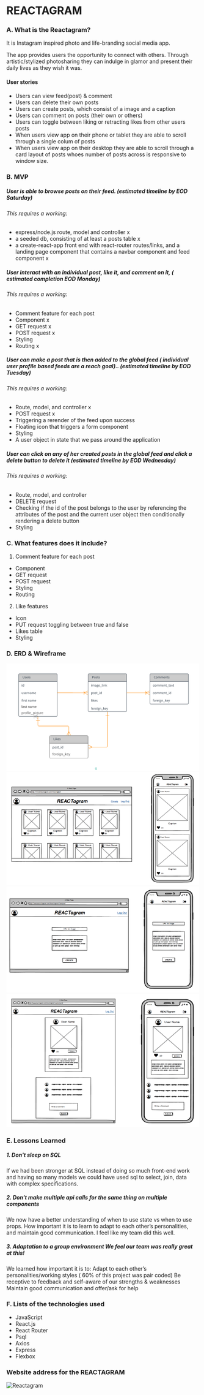 # REACTAGRAM

### A. What is the Reactagram? 

It is Instagram inspired photo and life-branding social media app. 

The app provides users the opportunity to connect with others.
Through artistic/stylized photosharing they can indulge in glamor and present their daily lives as they wish it was. 

#### User stories 

- Users can view feed(post) & comment 
- Users can delete their own posts 
- Users can create posts, which consist of a image and a caption 
- Users can comment on posts (their own or others)
- Users can toggle between liking or retracting likes from other users posts 
- When users view app on their phone or tablet they are able to scroll through a single colum of posts 
- When users view app on their desktop they are able to scroll through a card layout of posts whoes number of posts across is responsive to window size. 


### B. MVP 

##### User is able to  browse posts on their feed. (estimated timeline by EOD Saturday)

###### This requires a working: 
- express/node.js  route, model and controller x
- a seeded db, consisting of at least a posts table x
- a create-react-app  front end with react-router routes/links, and a landing page component that contains a navbar component and feed component x

##### User interact with an individual post, like  it, and comment on it, ( estimated completion EOD Monday)

###### This requires a working: 
- Comment feature  for each post
- Component x
- GET request x
- POST request x
- Styling 
- Routing x

##### User can make a post  that is then added to the global feed ( individual user profile based feeds are a reach goal).. (estimated timeline by EOD Tuesday)

###### This requires a working: 
- Route, model, and controller x
- POST request x
- Triggering a rerender of the feed upon success
- Floating icon  that triggers a form component
- Styling
- A user object in state that we pass around the application

##### User can click on any  of her created posts in the  global feed and click a delete button to delete it  (estimated timeline by EOD Wednesday)

###### This requires a working: 
- Route, model, and controller
- DELETE  request
- Checking  if the id of the post  belongs to the user by referencing the  attributes of the post and the current user object then conditionally rendering a delete button 
- Styling


### C. What features does it include? 

1. Comment feature for each post 
- Component 
- GET request 
- POST request 
- Styling 
- Routing 


2. Like features 
- Icon 
- PUT request toggling between true and false 
- Likes table 
- Styling 


### D. ERD & Wireframe 

![ERD](./client/src/images/erd.png)
![Landing Page](./client/src/images/LandingPage.png)
![Create Post Page](./client/src/images/createPost.png)
![Comment Page](./client/src/images/comment.png)


### E. Lessons Learned

##### 1. Don't sleep on SQL
If we had been stronger at SQL instead of doing so much front-end work and having so many models we could have used sql to select, join,  data with complex specifications.

##### 2. Don't make multiple api calls for the same thing on multiple components
We now have a  better understanding of when to use state vs  when to use props. 
How important it is to learn to adapt to each other’s personalities, and maintain good communication. I feel like my team did this well.

##### 3. Adaptation to a group environment *We feel our team was really great at this!*
We learned how important it is to:
Adapt to each other’s personalities/working styles ( 60% of this project was pair coded)
Be receptive  to  feedback and  self-aware  of our  strengths & weaknesses
Maintain  good communication and offer/ask for help


### F. Lists of the technologies used 

- JavaScript 
- React.js
- React Router 
- Psql
- Axios 
- Express 
- Flexbox 


### Website address for the REACTAGRAM 
![Reactagram](https://i.imgur.com/6WPyY2Q.png)

